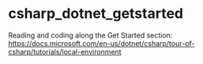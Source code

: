 # csharp_dotnet_getstarted
Reading and coding along the Get Started section: https://docs.microsoft.com/en-us/dotnet/csharp/tour-of-csharp/tutorials/local-environment

